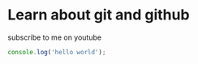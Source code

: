 # Learn about git and github

subscribe to me on youtube

```javascript
console.log('hello world');

```



